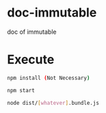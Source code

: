 # doc-immutable
doc of immutable


# Execute

```bash
npm install (Not Necessary)

npm start

node dist/[whatever].bundle.js
```
